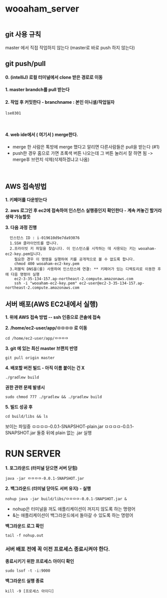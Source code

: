 # wooaham_server
```
```

## git 사용 규칙
master 에서 직접 작업하지 않는다 (master로 바로 push 하지 않는다)


## git push/pull
#### 0. (intelliJ) 로컬 터미널에서 clone 받은 경로로 이동
#### 1. master brandch를 pull 받는다

#### 2. 작업 후 커밋한다 - branchname : 본인 이니셜/작업일자
```
lse0301
```

<br/>

#### 4. web ide에서 ( 여기서 ) merge한다.

  - merge 한 사람은 톡방에 merge 했다고 알리면 다른사람들은 pull을 받는다 (#1)
  - push한 경우 홈으로 가면 초록색 버튼 나오는데 그 버튼 눌러서 잘 하면 됨 -> merge후 브런치 삭제(삭제하겠냐고 나옴)
   
<br/>

## AWS 접속방법
**1. 키페어를 다운받는다**
 
**2. aws 로그인 후 ec2에 접속하여 인스턴스 실행중인지 확인한다 - 계속 켜놓긴 할거라 생략 가능할듯**

**3. 다음 과정 진행** 
```
  인스턴스 ID : i-019610d9e7da93076
  1.SSH 클라이언트를 엽니다.
  2.프라이빗 키 파일을 찾습니다. 이 인스턴스를 시작하는 데 사용되는 키는 wooaham-ec2-key.pem입니다.
    필요한 경우 이 명령을 실행하여 키를 공개적으로 볼 수 없도록 합니다.
    chmod 400 wooaham-ec2-key.pem
  3.퍼블릭 DNS을(를) 사용하여 인스턴스에 연결: ** 키페어가 있는 디렉토리로 이동한 후에 다음 명령어 실행
    ec2-3-35-134-157.ap-northeast-2.compute.amazonaws.com
    ssh -i "wooaham-ec2-key.pem" ec2-user@ec2-3-35-134-157.ap-northeast-2.compute.amazonaws.com
 ```

## 서버 배포(AWS EC2내에서 실행)
**1. 위에 AWS 접속 방법 -- ssh 인증으로 콘솔에 접속**

**2. /home/ec2-user/app/ㅁㅁㅁㅁ 로 이동**

```
cd /home/ec2-user/app/ㅁㅁㅁㅁ
```
**3. git 에 있는 최신 master 브랜치 반영**

```
git pull origin master
```
**4. 배포할 버전 빌드 - 아직 이름 붙이는 건 X**

```
./gradlew build
```
**권한 관련 문제 발생시**
```
sudo chmod 777 ./gradlew && ./gradlew build
```
**5. 빌드 성공 후**

```
cd build/libs && ls
```
보이는 파일중
ㅁㅁㅁㅁ-0.0.1-SNAPSHOT-plain.jar  ㅁㅁㅁㅁ-0.0.1-SNAPSHOT.jar 
둘중 뒤에 plain 없는 .jar 실행


# RUN SERVER
**1. 포그라운드 (터미널 닫으면 서버 닫힘)**
```
java -jar ㅁㅁㅁㅁ-0.0.1-SNAPSHOT.jar
```
**2. 백그라운드 (터미널 닫아도 서버 유지)**
**- 실행**
```
nohup java -jar build/libs/ㅁㅁㅁㅁ-0.0.1-SNAPSHOT.jar &
```
- nohup은 터미널을 꺼도 애플리케이션이 꺼지지 않도록 하는 명령어
- &는 애플리케이션이 백그라운드에서 돌아갈 수 있도록 하는 명령어

 
**백그라운드 로그 확인**
```
tail -f nohup.out
```
### 서버 배포 전에 꼭 이전 프로세스 종료시켜야 한다.
**종료시키기 위한 프로세스 아이디 확인**
```
sudo lsof -t -i:9000
```
**백그라운드 실행 종료**
```
kill -9 [프로세스 아이디]
```
